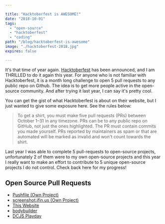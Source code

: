 ```yaml
---

title: "Hacktoberfest is AWESOME!"
date: "2018-10-01"
tags:
  - "open-source"
  - "hacktoberfest"
  - "coding"
path: "/blog/hacktoberfest-is-awesome"
image: "./hacktoberfest-2018.jpg"
expires: false

---
```


It's that time of year again. [Hacktoberfest](https://hacktoberfest.digitalocean.com/) has been announced, and I am THRILLED to do it again this year. For anyone who is not familiar with Hacktoberfest, it is a month long challenge to open 5 pull requests to any public repo on Github. The idea is to get more people active in the open-source community. And after trying it last year, I can say it's pretty cool.

You can get the gist of what Hacktoberfest is about on their website, but I just wanted to give some exposure here. See the rules below:

> To get a shirt, you must make five pull requests (PRs) between October 1–31 in any timezone. PRs can be to any public repo on GitHub, not just the ones highlighted. The PR must contain commits you made yourself. PRs reported by maintainers as spam or that are automated will be marked as invalid and won't count towards the shirt.

Last year I was able to complete 5 pull-requests to open-source projects, unfortunately 2 of them were to my own open-source projects and this year I really want to make an effort to contribute to 5 unique open-source projects I do not control. Check back here for my progress!

## Open Source Pull Requests

* [Pushfile (Own Project)](https://github.com/joshfinnie/pushfile/pull/14)
* [screenshot.jfin.us (Own Project)](https://github.com/joshfinnie/screenshot.jfin.us/pull/2)
* [This Website](https://github.com/joshfinnie/joshfinnie.com/pull/16)
* [bodybuilder](https://github.com/danpaz/bodybuilder/pull/207)
* [DCJS Playday](https://github.com/dcjs/playdays/pull/5)
